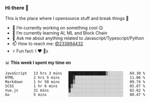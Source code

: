 ### Hi there 👋

<!--
**a233894432/a233894432** is a ✨ _special_ ✨ repository because its `README.md` (this file) appears on your GitHub profile.

Here are some ideas to get you started:

- 🔭 I’m currently working on ...
- 🌱 I’m currently learning ...
- 👯 I’m looking to collaborate on ...
- 🤔 I’m looking for help with ...
- 💬 Ask me about ...
- 📫 How to reach me: ...
- 😄 Pronouns: ...
- ⚡ Fun fact: ...
-->
 
 
This is the place where I opensource stuff and break things :rofl:

- 🔭 I’m currently working on something cool :wink:
- 🌱 I’m currently learning AI, ML and Block Chain
- 💬 Ask me about anything related to Javascript/Typescript/Python
- 📫 How to reach me: [@233894432](https://twitter.com/233894432)
- ⚡ Fun fact: I :heart: :dog:s

📊 **This week I spent my time on**
<!--START_SECTION:waka-->

```text
JavaScript   13 hrs 3 mins   █████████████████▒░░░░░░░   69.30 %
HTML         2 hrs 5 mins    ██▓░░░░░░░░░░░░░░░░░░░░░░   11.06 %
Markdown     1 hr 50 mins    ██▒░░░░░░░░░░░░░░░░░░░░░░   09.74 %
SCSS         1 hr 6 mins     █▒░░░░░░░░░░░░░░░░░░░░░░░   05.87 %
Vue.js       31 mins         ▓░░░░░░░░░░░░░░░░░░░░░░░░   02.82 %
Go           5 mins          ░░░░░░░░░░░░░░░░░░░░░░░░░   00.47 %
```

<!--END_SECTION:waka-->
